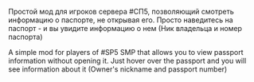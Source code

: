 Простой мод для игроков сервера #СП5, позволяющий смотреть информацию о паспорте, не открывая его. Просто наведитесь на паспорт - и вы увидите информацию о нем 
(Ник владельца и номер паспорта)

A simple mod for players of #SP5 SMP  that allows you to view passport information without opening it. Just hover over the passport and you will see information about it 
(Owner's nickname and passport number)
